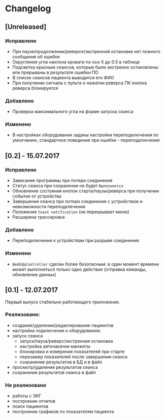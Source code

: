 # Changelog

## [Unreleased]
### Исправлено
- При паузе/продолжении/реверсе/экстренной остановке нет ложного сообщения об ошибке
- Округление угла наклона кровати по оси Х до 0.5 в таблице
- Подсветка красным сеансов, которые были экстренно остановлены или прерываны в результате ошибки ПО
- В списке сеансов пациента выводится его ФИО
- При получении сигнала с пульта о нажатии реверса ПК кнопка реверса блокируется

### Добавлено
- Проверка максимального угла на форме запуска сеанса

### Изменено
- В настройках оборудования заданы настройки переподключения по умолчанию, стандартное поведение при ошибке - переподключение

## [0.2] - 15.07.2017
### Исправлено
- Зависание программы при потери соединения
- Статус сеанса при сохранении не будет `Выполняется`
- Обновление состояния кнопок старта/паузы/реверса при получении события от устройства
- Завершение сеанса при потери соединения с устройством и невозможности переподклечения
- Положение `toast notification` (не перекрывает меню)
- Расширена трассировка

### Добавлено
- Переподключение к устройствам при разрыве соединения

### Изменено
- `BedUdpController` сделан более безопасным: в один момент времени может выполняться только одно действие (отправка команды, обновление данных)

## [0.1] - 12.07.2017
Первый выпуск стабильно работающего приложения.
### Реализовано:
- создание/удаление/редактирование пациентов
- настройка подключения к оборудованию
- запуск сеанса
  - запуск/пауза/реверс/экстренная остановка
  - настройка автонакачки манжеты
  - блокировка и измерения показателей при старте
  - перезамер показателей после завершения сеанса
  - сохранение результатов в БД и в файл
- просмотр/удаление результатов сеанса
- сохранение результатов сеанса в файл
### Не реализовано
- работы с ЭКГ
- построение отчетов
- поиск пациентов
- построение графиков по показателям пациента